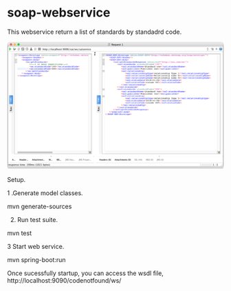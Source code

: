 # soap-webservice

This webservice return a list of standards by standadrd code.

![alt text](https://github.com/rswijesena/soap-webservice/blob/master/webservice/src/main/resources/sample.png)

Setup.

1 .Generate model classes.

mvn generate-sources

2. Run test suite.

mvn test

3 Start web service.

mvn spring-boot:run

Once sucessfully startup, you can access the wsdl file, http://localhost:9090/codenotfound/ws/
